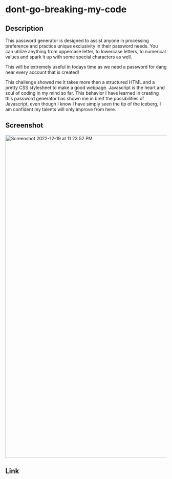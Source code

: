 # dont-go-breaking-my-code

## Description

This password generator is designed to assist anyone in processing preference and practice unique exclusivity in their password needs. You can utilize anything from uppercase letter, to lowercase letters, to numerical values and spark it up with some special characters as well. 

This will be extremely useful in todays time as we need a password for dang near every account that is created!

This challenge showed me it takes more then a structured HTML and a pretty CSS stylesheet to make a good webpage. Javascript is the heart and soul of coding in my mind so far. This behavior I have learned in creating this password generator has shown me in breif the possibilities of Javascript, even though I know I have simply seen the tip of the iceberg, I am confident my talents will only improve from here.

## Screenshot
<img width="1009" alt="Screenshot 2022-12-19 at 11 23 52 PM" src="https://user-images.githubusercontent.com/118412985/208590192-b4a490e7-c5bd-481d-b867-b6958fe66c72.png">

## Link
